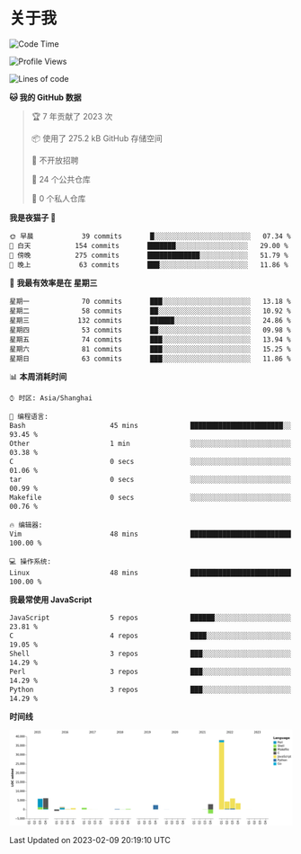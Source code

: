 # 关于我

<!--START_SECTION:waka-->
![Code Time](http://img.shields.io/badge/Code%20Time-725%20hrs%2040%20mins-blue)

![Profile Views](http://img.shields.io/badge/%E4%B8%AA%E4%BA%BA%E8%B5%84%E6%96%99%E8%A7%82%E7%9C%8B%E6%AC%A1%E6%95%B0-3-blue)

![Lines of code](https://img.shields.io/badge/%E4%BB%8E%E3%80%8CHello%20World%E3%80%8D%E8%B5%B7%E6%88%91%E5%B7%B2%E7%BB%8F%E5%86%99%E4%BA%86-70%20Thousand%20%E8%A1%8C%E4%BB%A3%E7%A0%81-blue)

**🐱 我的 GitHub 数据** 

> 🏆 7 年贡献了 2023 次
 > 
> 📦  使用了 275.2 kB GitHub 存储空间 
 > 
> 🚫 不开放招聘
 > 
> 📜 24 个公共仓库 
 > 
> 🔑 0 个私人仓库  
 > 
**我是夜猫子 🦉** 

```text
🌞 早晨            39 commits       █░░░░░░░░░░░░░░░░░░░░░░░░   07.34 % 
🌆 白天           154 commits       ███████░░░░░░░░░░░░░░░░░░   29.00 % 
🌃 傍晚           275 commits       █████████████░░░░░░░░░░░░   51.79 % 
🌙 晚上            63 commits       ███░░░░░░░░░░░░░░░░░░░░░░   11.86 % 

```
📅 **我最有效率是在 星期三** 

```text
星期一             70 commits       ███░░░░░░░░░░░░░░░░░░░░░░   13.18 % 
星期二             58 commits       ██░░░░░░░░░░░░░░░░░░░░░░░   10.92 % 
星期三            132 commits       ██████░░░░░░░░░░░░░░░░░░░   24.86 % 
星期四             53 commits       ██░░░░░░░░░░░░░░░░░░░░░░░   09.98 % 
星期五             74 commits       ███░░░░░░░░░░░░░░░░░░░░░░   13.94 % 
星期六             81 commits       ███░░░░░░░░░░░░░░░░░░░░░░   15.25 % 
星期日             63 commits       ███░░░░░░░░░░░░░░░░░░░░░░   11.86 % 

```


📊 **本周消耗时间** 

```text
⌚︎ 时区: Asia/Shanghai

💬 编程语言: 
Bash                     45 mins             ███████████████████████░░   93.45 % 
Other                    1 min               ░░░░░░░░░░░░░░░░░░░░░░░░░   03.38 % 
C                        0 secs              ░░░░░░░░░░░░░░░░░░░░░░░░░   01.06 % 
tar                      0 secs              ░░░░░░░░░░░░░░░░░░░░░░░░░   00.99 % 
Makefile                 0 secs              ░░░░░░░░░░░░░░░░░░░░░░░░░   00.76 % 

🔥 编辑器: 
Vim                      48 mins             █████████████████████████   100.00 % 

💻 操作系统: 
Linux                    48 mins             █████████████████████████   100.00 % 

```

**我最常使用 JavaScript** 

```text
JavaScript               5 repos             ██████░░░░░░░░░░░░░░░░░░░   23.81 % 
C                        4 repos             ████░░░░░░░░░░░░░░░░░░░░░   19.05 % 
Shell                    3 repos             ███░░░░░░░░░░░░░░░░░░░░░░   14.29 % 
Perl                     3 repos             ███░░░░░░░░░░░░░░░░░░░░░░   14.29 % 
Python                   3 repos             ███░░░░░░░░░░░░░░░░░░░░░░   14.29 % 

```


**时间线**

![Chart not found](https://raw.githubusercontent.com/Arondight/Arondight/master/charts/bar_graph.png) 


 Last Updated on 2023-02-09 20:19:10 UTC
<!--END_SECTION:waka-->

